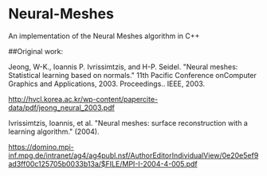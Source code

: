 # Neural-Meshes
An implementation of the Neural Meshes algorithm in C++

##Original work:

Jeong, W-K., Ioannis P. Ivrissimtzis, and H-P. Seidel. "Neural meshes: Statistical learning based on normals." 11th Pacific Conference onComputer Graphics and Applications, 2003. Proceedings.. IEEE, 2003.

http://hvcl.korea.ac.kr/wp-content/papercite-data/pdf/jeong_neural_2003.pdf

Ivrissimtzis, Ioannis, et al. "Neural meshes: surface reconstruction with a learning algorithm." (2004).

https://domino.mpi-inf.mpg.de/intranet/ag4/ag4publ.nsf/AuthorEditorIndividualView/0e20e5ef9ad3ff00c125705b0033b13a/$FILE/MPI-I-2004-4-005.pdf
